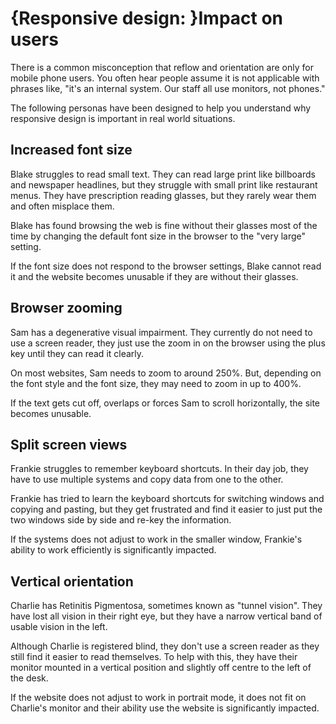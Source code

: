 # {Responsive design: }Impact on users

There is a common misconception that reflow and orientation are only for mobile phone users. You often hear people assume it is not applicable with phrases like, "it's an internal system. Our staff all use monitors, not phones." 

The following personas have been designed to help you understand why responsive design is important in real world situations.

## Increased font size
Blake struggles to read small text. They can read large print like billboards and newspaper headlines, but they struggle with small print like restaurant menus. They have prescription reading glasses, but they rarely wear them and often misplace them. 

Blake has found browsing the web is fine without their glasses most of the time by changing the default font size in the browser to the "very large" setting.

If the font size does not respond to the browser settings, Blake cannot read it and the website becomes unusable if they are without their glasses.

## Browser zooming
Sam has a degenerative visual impairment. They currently do not need to use a screen reader, they just use the zoom in on the browser using the plus key until they can read it clearly.

On most websites, Sam needs to zoom to around 250%. But, depending on the font style and the font size, they may need to zoom in up to 400%.

If the text gets cut off, overlaps or forces Sam to scroll horizontally, the site becomes unusable.

## Split screen views
Frankie struggles to remember keyboard shortcuts. In their day job, they have to use multiple systems and copy data from one to the other. 

Frankie has tried to learn the keyboard shortcuts for switching windows and copying and pasting, but they get frustrated and find it easier to just put the two windows side by side and re-key the information.

If the systems does not adjust to work in the smaller window, Frankie's ability to work efficiently is significantly impacted.

## Vertical orientation
Charlie has Retinitis Pigmentosa, sometimes known as "tunnel vision". They have lost all vision in their right eye, but they have a narrow vertical band of usable vision in the left.

Although Charlie is registered blind, they don't use a screen reader as they still find it easier to read themselves. To help with this, they have their monitor mounted in a vertical position and slightly off centre to the left of the desk.

If the website does not adjust to work in portrait mode, it does not fit on Charlie's monitor and their ability use the website is significantly impacted.
